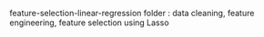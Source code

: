 feature-selection-linear-regression folder : data cleaning, feature engineering, feature selection using Lasso
